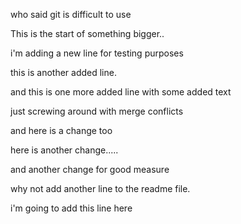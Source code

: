 who said git is difficult to use

This is the start of something bigger..

i'm adding a new line for testing purposes

this is another added line.

and this is one more added line with some added text

just screwing around with merge conflicts

and here is a  change too

here is another change.....

and another change for good measure

why not add another line to the readme file.

i'm going to add this line here
